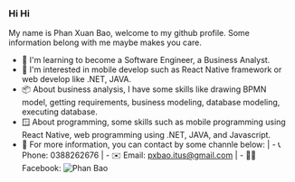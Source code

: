 ### __Hi Hi__
My name is Phan Xuan Bao, welcome to my github profile. Some information belong with me maybe makes you care.
- 📗 I'm learning to become a Software Engineer, a Business Analyst.
- 🧩 I'm interested in mobile develop such as React Native framework or web develop like .NET, JAVA.
- 📦 About business analysis, I have some skills  like drawing BPMN model, getting requirements, business modeling, database modeling, executing database.
- 🪟 About programming, some skills such as mobile programming using React Native, web programming using .NET, JAVA, and Javascript.
- 🤙 For more information, you can contact by some channle below:
| - 📞 Phone: 0388262676
| - ✉️ Email: pxbao.itus@gmail.com
| - 🙎‍♂️ Facebook: ![Phan Bao](https://facebook.com/pxbao.cake)




